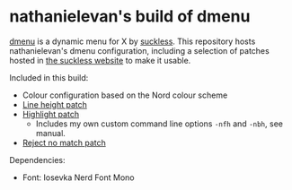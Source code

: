 # nathanielevan's build of dmenu

[dmenu](https://tools.suckless.org/dmenu/) is a dynamic menu for X by [suckless](https://suckless.org). This repository hosts nathanielevan's dmenu configuration, including a selection of patches hosted in [the suckless website](https://tools.suckless.org/dmenu/patches/) to make it usable.

Included in this build:
- Colour configuration based on the Nord colour scheme
- [Line height patch](https://tools.suckless.org/dmenu/patches/line-height/)
- [Highlight patch](https://tools.suckless.org/dmenu/patches/highlight/)
  * Includes my own custom command line options `-nfh` and `-nbh`, see manual.
- [Reject no match patch](https://tools.suckless.org/dmenu/patches/reject-no-match/)

Dependencies:
- Font: Iosevka Nerd Font Mono
